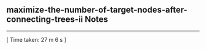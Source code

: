 <h2>maximize-the-number-of-target-nodes-after-connecting-trees-ii Notes</h2><hr>[ Time taken: 27 m 6 s ]
